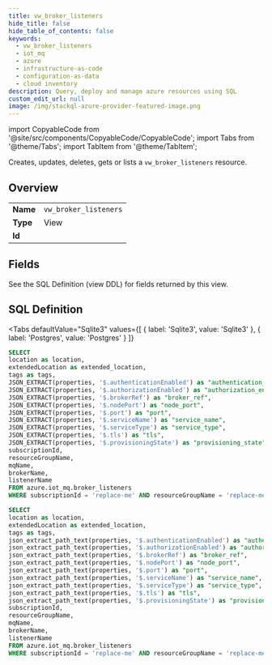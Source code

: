 ```yaml
--- 
title: vw_broker_listeners
hide_title: false
hide_table_of_contents: false
keywords:
  - vw_broker_listeners
  - iot_mq
  - azure
  - infrastructure-as-code
  - configuration-as-data
  - cloud inventory
description: Query, deploy and manage azure resources using SQL
custom_edit_url: null
image: /img/stackql-azure-provider-featured-image.png
---
```


import CopyableCode from '@site/src/components/CopyableCode/CopyableCode';
import Tabs from '@theme/Tabs';
import TabItem from '@theme/TabItem';

Creates, updates, deletes, gets or lists a <code>vw_broker_listeners</code> resource.

## Overview
<table><tbody>
<tr><td><b>Name</b></td><td><code>vw_broker_listeners</code></td></tr>
<tr><td><b>Type</b></td><td>View</td></tr>
<tr><td><b>Id</b></td><td><CopyableCode code="azure.iot_mq.vw_broker_listeners" /></td></tr>
</tbody></table>

## Fields

See the SQL Definition (view DDL) for fields returned by this view.

## SQL Definition

<Tabs
defaultValue="Sqlite3"
values={[
{ label: 'Sqlite3', value: 'Sqlite3' },
{ label: 'Postgres', value: 'Postgres' }
]}
>
<TabItem value="Sqlite3">

```sql
SELECT
location as location,
extendedLocation as extended_location,
tags as tags,
JSON_EXTRACT(properties, '$.authenticationEnabled') as "authentication_enabled",
JSON_EXTRACT(properties, '$.authorizationEnabled') as "authorization_enabled",
JSON_EXTRACT(properties, '$.brokerRef') as "broker_ref",
JSON_EXTRACT(properties, '$.nodePort') as "node_port",
JSON_EXTRACT(properties, '$.port') as "port",
JSON_EXTRACT(properties, '$.serviceName') as "service_name",
JSON_EXTRACT(properties, '$.serviceType') as "service_type",
JSON_EXTRACT(properties, '$.tls') as "tls",
JSON_EXTRACT(properties, '$.provisioningState') as "provisioning_state",
subscriptionId,
resourceGroupName,
mqName,
brokerName,
listenerName
FROM azure.iot_mq.broker_listeners
WHERE subscriptionId = 'replace-me' AND resourceGroupName = 'replace-me' AND mqName = 'replace-me' AND brokerName = 'replace-me';
```

</TabItem>
<TabItem value="Postgres">

```sql
SELECT
location as location,
extendedLocation as extended_location,
tags as tags,
json_extract_path_text(properties, '$.authenticationEnabled') as "authentication_enabled",
json_extract_path_text(properties, '$.authorizationEnabled') as "authorization_enabled",
json_extract_path_text(properties, '$.brokerRef') as "broker_ref",
json_extract_path_text(properties, '$.nodePort') as "node_port",
json_extract_path_text(properties, '$.port') as "port",
json_extract_path_text(properties, '$.serviceName') as "service_name",
json_extract_path_text(properties, '$.serviceType') as "service_type",
json_extract_path_text(properties, '$.tls') as "tls",
json_extract_path_text(properties, '$.provisioningState') as "provisioning_state",
subscriptionId,
resourceGroupName,
mqName,
brokerName,
listenerName
FROM azure.iot_mq.broker_listeners
WHERE subscriptionId = 'replace-me' AND resourceGroupName = 'replace-me' AND mqName = 'replace-me' AND brokerName = 'replace-me';
```

</TabItem>
</Tabs>
